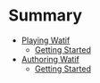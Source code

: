 # Summary

* [Playing Watif](playing/README.md)
  * [Getting Started](playing/getting-started.md)
* [Authoring Watif](authoring/README.md)
  * [Getting Started](authoring/getting-started.md)

